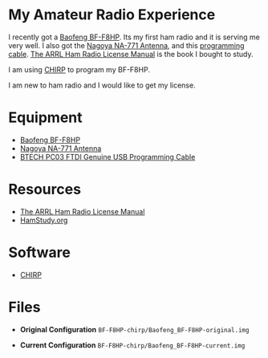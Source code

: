 # My Amateur Radio Experience

I recently got a [Baofeng BF-F8HP](https://www.amazon.com/gp/aw/d/B00MAULSOK/).  Its my first ham radio and it is serving me very well. I also got the [Nagoya NA-771 Antenna](https://www.amazon.com/gp/aw/d/B00KC4PWQQ/), and this [programming cable](https://www.amazon.com/gp/aw/d/B00HUB0ONK/). [The ARRL Ham Radio License Manual](https://www.amazon.com/gp/aw/d/1625950136/) is the book I bought to study.

I am using [CHIRP](http://chirp.danplanet.com/projects/chirp/wiki/Home) to program my BF-F8HP.

I am new to ham radio and I would like to get my license.

# Equipment
* [Baofeng BF-F8HP](https://www.amazon.com/gp/aw/d/B00MAULSOK/)
* [Nagoya NA-771 Antenna](https://www.amazon.com/gp/aw/d/B00KC4PWQQ/)
* [BTECH PC03 FTDI Genuine USB Programming Cable](https://www.amazon.com/gp/aw/d/B00HUB0ONK/)

# Resources
* [The ARRL Ham Radio License Manual](https://www.amazon.com/gp/aw/d/1625950136/)
* [HamStudy.org](https://hamstudy.org)

# Software
* [CHIRP](http://chirp.danplanet.com/projects/chirp/wiki/Download)

# Files
* **Original Configuration**
`BF-F8HP-chirp/Baofeng_BF-F8HP-original.img`

* **Current Configuration**
`BF-F8HP-chirp/Baofeng_BF-F8HP-current.img`
